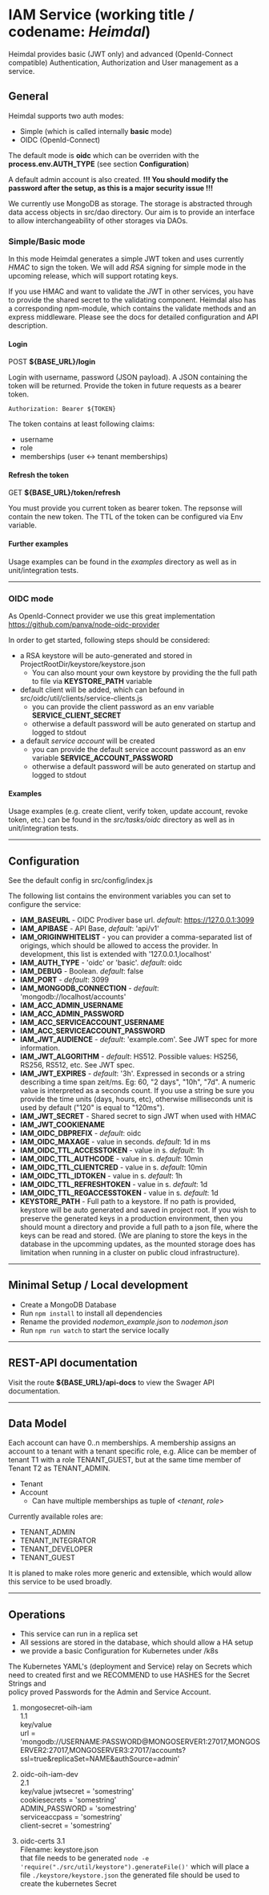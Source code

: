 # IAM Service (working title / codename: *Heimdal*)

Heimdal provides basic (JWT only) and advanced (OpenId-Connect compatible) Authentication, Authorization and User management as a service.


## General

Heimdal supports two auth modes:
* Simple (which is called internally **basic** mode)
* OIDC (OpenId-Connect)

The default mode is **oidc** which can be overriden with the **process.env.AUTH_TYPE** (see section **Configuration**)


A default admin account is also created. **!!! You should modify the password after the setup, as this is a major security issue !!!**

We currently use MongoDB as storage. The storage is abstracted through data access objects in src/dao directory. Our aim is to provide an interface to allow interchangeability of other storages via DAOs.


### Simple/Basic mode
In this mode Heimdal generates a simple JWT token and uses currently *HMAC* to sign the token. We will add *RSA* signing for simple mode in the upcoming release, which will support rotating keys.

If you use HMAC and want to validate the JWT in other services, you have to provide the shared secret to the validating component. Heimdal also has a corresponding npm-module, which contains the validate methods and an express middleware. Please see the docs for detailed configuration and API description.

#### Login
POST **${BASE_URL}/login**

Login with username, password (JSON payload). A JSON containing the token will be returned.
Provide the token in future requests as a bearer token.
```shell
Authorization: Bearer ${TOKEN}
```
The token contains at least following claims:
* username
* role
* memberships (user <-> tenant memberships)


#### Refresh the token
GET **${BASE_URL}/token/refresh**

You must provide you current token as bearer token. The repsonse will contain the new token. The TTL of the token can be configured via Env variable.


#### Further examples

Usage examples can be found in the *examples* directory as well as in unit/integration tests.

---


### OIDC mode

As OpenId-Connect provider we use this great implementation https://github.com/panva/node-oidc-provider

In order to get started, following steps should be considered:
* a RSA keystore will be auto-generated and stored in ProjectRootDir/keystore/keystore.json
	* You can also mount your own keystore by providing the the full path to file via **KEYSTORE_PATH** variable
* default client will be added, which can befound in src/oidc/util/clients/service-clients.js
	* you can provide the client password as an env variable **SERVICE_CLIENT_SECRET**
	* otherwise a default password will be auto generated on startup and logged to stdout
* a default *service account* will be created
	* you can provide the default service account password as an env variable **SERVICE_ACCOUNT_PASSWORD**
	* otherwise a default password will be auto generated on startup and logged to stdout



#### Examples

Usage examples (e.g. create client, verify token, update account, revoke token, etc.) can be found in the *src/tasks/oidc* directory as well as in unit/integration tests.

---


## Configuration
See the default config in src/config/index.js

The following list contains the environment variables you can set to configure the service:
* **IAM_BASEURL** - OIDC Prodiver base url. *default*: https://127.0.0.1:3099
* **IAM_APIBASE** - API Base, *default*: 'api/v1'
* **IAM_ORIGINWHITELIST** - you can provider a comma-separated list of origings, which should be allowed to access the provider. In development, this list is extended with '127.0.0.1,localhost'
* **IAM_AUTH_TYPE** - 'oidc' or 'basic'. *default*: oidc
* **IAM_DEBUG** - Boolean. *default*: false
* **IAM_PORT** - *default*: 3099
* **IAM_MONGODB_CONNECTION** - *default*: 'mongodb://localhost/accounts'
* **IAM_ACC_ADMIN_USERNAME**
* **IAM_ACC_ADMIN_PASSWORD**
* **IAM_ACC_SERVICEACCOUNT_USERNAME**
* **IAM_ACC_SERVICEACCOUNT_PASSWORD**
* **IAM_JWT_AUDIENCE** - *default*: 'example.com'. See JWT spec for more information.
* **IAM_JWT_ALGORITHM** - *default*: HS512. Possible values: HS256, RS256, RS512, etc. See JWT spec.
* **IAM_JWT_EXPIRES** - *default*: '3h'. Expressed in seconds or a string describing a time span zeit/ms. Eg: 60, "2 days", "10h", "7d". A numeric value is interpreted as a seconds count. If you use a string be sure you provide the time units (days, hours, etc), otherwise milliseconds unit is used by default ("120" is equal to "120ms").
* **IAM_JWT_SECRET** - Shared secret to sign JWT when used with HMAC
* **IAM_JWT_COOKIENAME**
* **IAM_OIDC_DBPREFIX** - *default*: oidc
* **IAM_OIDC_MAXAGE** - value in seconds. *default*: 1d in ms
* **IAM_OIDC_TTL_ACCESSTOKEN** - value in s. *default*: 1h
* **IAM_OIDC_TTL_AUTHCODE** - value in s. *default*: 10min
* **IAM_OIDC_TTL_CLIENTCRED** - value in s. *default*: 10min
* **IAM_OIDC_TTL_IDTOKEN** - value in s. *default*: 1h
* **IAM_OIDC_TTL_REFRESHTOKEN** - value in s. *default*: 1d
* **IAM_OIDC_TTL_REGACCESSTOKEN** - value in s. *default*: 1d
* **KEYSTORE_PATH** - Full path to a keystore. If no path is provided, keystore will be auto generated and saved in project root. If you wish to preserve the generated keys in a production environment, then you should mount a directory and provide a full path to a json file, where the keys can be read and stored. (We are planing to store the keys in the database in the upcomming updates, as the mounted storage does has limitation when running in a cluster on public cloud infrastructure).



---

## Minimal Setup / Local development
* Create a MongoDB Database
* Run `npm install` to install all dependencies
* Rename the provided *nodemon_example.json* to *nodemon.json*
* Run `npm run watch` to start the service locally


---

## REST-API documentation
Visit the route **${BASE_URL}/api-docs** to view the Swager API documentation.

---


## Data Model

Each account can have 0..n memberships. A membership assigns an account to a tenant with a tenant specific role, e.g. Alice can be member of tenant T1 with a role TENANT_GUEST, but at the same time member of Tenant T2 as TENANT_ADMIN.

* Tenant
* Account
	* Can have multiple memberships as tuple of &lt;_tenant_, _role_&gt;

Currently available roles are:
* TENANT_ADMIN
* TENANT_INTEGRATOR
* TENANT_DEVELOPER
* TENANT_GUEST

It is planed to make roles more generic and extensible, which would allow this service to be used broadly.

---



## Operations
* This service can run in a replica set
* All sessions are stored in the database, which should allow a HA setup
* we provide a basic Configuration for Kubernetes under /k8s

The Kubernetes YAML's (deployment and Service) relay on Secrets which need to created first and we RECOMMEND to use HASHES for the Secret Strings and   
policy proved Passwords for the Admin and Service Account.

1. mongosecret-oih-iam  
  1.1  
  key/value  
  url = 'mongodb://USERNAME:PASSWORD@MONGOSERVER1:27017,MONGOSERVER2:27017,MONGOSERVER3:27017/accounts?ssl=true&replicaSet=NAME&authSource=admin'

2. oidc-oih-iam-dev  
  2.1  
  key/value
  jwtsecret = 'somestring'  
  cookiesecrets = 'somestring'  
  ADMIN_PASSWORD = 'somestring'  
  serviceaccpass = 'somestring'  
  client-secret = 'somestring'  

3. oidc-certs
  3.1  
  Filename: keystore.json  
  that file needs to be generated ```node -e 'require("./src/util/keystore").generateFile()'``` which will place a file ```./keystore/keystore.json```
  the generated file should be used to create the kubernetes Secret




